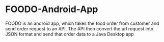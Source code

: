 # FOODO-Android-App
FOODO is an android app, which takes the food order from customer and send order request to an API. The API then convert the url request into JSON format and send that order data to a Java Desktop app

